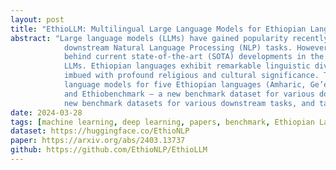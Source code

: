 ```yaml
---
layout: post
title: "EthioLLM: Multilingual Large Language Models for Ethiopian Languages with Task Evaluation"
abstract: "Large language models (LLMs) have gained popularity recently due to their outstanding performance in various
            downstream Natural Language Processing (NLP) tasks. However, low-resource languages are still lagging
            behind current state-of-the-art (SOTA) developments in the field of NLP due to insufficient resources to train
            LLMs. Ethiopian languages exhibit remarkable linguistic diversity, encompassing a wide array of scripts, and are
            imbued with profound religious and cultural significance. This paper introduces EthioLLM – multilingual large
            language models for five Ethiopian languages (Amharic, Ge’ez, Afan Oromo, Somali, and Tigrinya) and English,
            and Ethiobenchmark – a new benchmark dataset for various downstream NLP tasks. We evaluate the performance of these models across five downstream NLP tasks. We open-source our multilingual language models,
            new benchmark datasets for various downstream tasks, and task-specific fine-tuned language models and discuss the performance of the models. Our dataset and models are available at the EthioNLP HuggingFace repository. "
date: 2024-03-28
tags: [machine learning, deep learning, papers, benchmark, Ethiopian Language NLP]
dataset: https://huggingface.co/EthioNLP
paper: https://arxiv.org/abs/2403.13737
github: https://github.com/EthioNLP/EthioLLM
---
```


